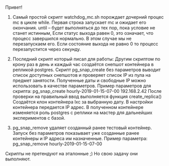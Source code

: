 Привет!

1. Самый простой скрипт watchdog_mc.sh порождает дочерний процес mc в цикле while.
   Первая строка запускает mc и ожидает его окончания. 
   until – будет выполняться до тех пор, пока условие не станет истинным, 
   Если статус выхода равен 0, это означает, что процесс завершился нормально. В этом случае мы не перезапускаем его. 
   Если состояние выхода не равно 0 то процесс перезапустится через секунду.

2. Последний скрипт который писал для работы:
   Другим скриптом по крону раз в день и каждый час создаётся снепшот контейнера в репликой postgres.
   Скрипт pg_snap_create без параметров выводит список доступных снепшотов и проверяет список IP из пула на предмет занятости. 
   Полученные даты и свободные IP можно использовать в качестве параметров.
   Пример параметров для скрипта: pg_snap_create hourly-2019-01-15-07-00 192.168.2.42
   После проверки на правильный ввод выполняется функция create_replica()
   Создаётся клон контейнера lxc за выбранную дату. В настройки контейнера передается IP адрес. В полученном контейнере изменяется роль postgres с реплики на мастер для дальнейших экспериментов с базой.  

3. pg_snap_remove удаляет созданный ранее тестовый контейнер. Запуск без параметров показывает уже созданные ранее контейнеры и IP адреса им назначенные.
   Пример параметра: pg_snap_remove hourly-2019-01-15-07-00

Скрипты не претендуют на эталонные ;) Но свою задачу они выполняют.
